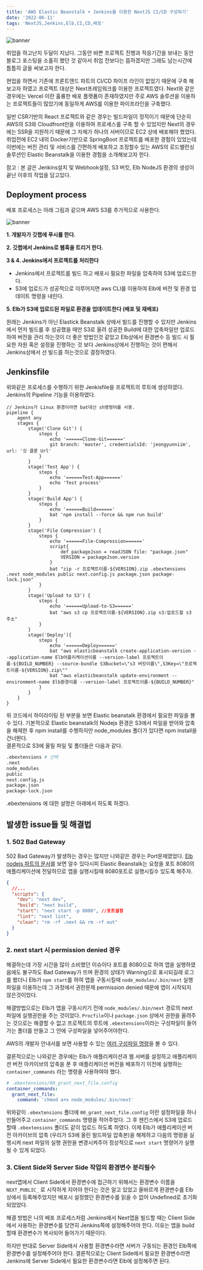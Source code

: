 ```yaml
---
title: 'AWS Elastic Beanstalk + Jenkins를 이용한 NextJS CI/CD 구성하기'
date: '2022-06-11'
tags: 'NextJS,Jenkins,Elb,CI,CD,배포'
---
```


![banner](./nextjs-jenkins-and-elb-img/banner.png)

취업을 하고난지 두달이 지났다. 그동안 바쁜 프로젝트 진행과 적응기간을 보내는 동안 블로그 포스팅을 소홀히 했던 것
같아서 취업 전보다는 뜸하겠지만 그래도 남는시간에 틈틈히 글을 써보고자 한다.

현업을 하면서 기존에 프론트엔드 파트의 CI/CD 파이프 라인이 없었기 때문에 구축 해보고자 하였고 프로젝트 대상은 Next프레임워크를 이용한 프로젝트였다. Next와 같은 경우에는 Vercel 이란 훌륭한 배포 플랫폼이 존재하였지만 주로 AWS 솔루션을 이용하는 프로젝트들이 많았기에 동일하게 AWS를 이용한 파이프라인을 구축했다.

일반 CSR기반의 React 프로젝트와 같은 경우는 빌드파일이 정적이기 때문에 단순히 AWS의 S3와 Cloudfront만을 이용하여 프로세스를 구축 할 수 있었지만 Next의 경우에는 SSR을 지원하기 때문에 그 자체가 하나의 서버이므로 EC2 상에 배포해야 했었다. 취업전에 EC2 내의 Docker기반으로 SpringBoot 프로젝트를 배포한 경험이 있었는데 이번에는
버전 관리 및 서비스를 간편하게 배포하고 조정할수 있는 AWS의 로드밸런싱 솔루션인 Elastic Beanstalk을 이용한 경험을 소개해보고자 한다.

참고 : 본 글은 Jenkins설치 및 Webhook설정, S3 버킷, Elb NodeJS 환경의 생성이 끝난 이후의 작업을 담고있다.

## Deployment process

배포 프로세스는 아래 그림과 같으며 AWS S3를 추가적으로 사용한다.

![banner](./nextjs-jenkins-and-elb-img/process.png)

**1. 개발자가 깃랩에 푸시를 한다.**

**2. 깃랩에서 Jenkins로 웹훅을 트리거 한다.**

**3 & 4. Jenkins에서 프로젝트를 처리한다**

- Jenkins에서 프로젝트를 빌드 하고 배포시 필요한 파일을 압축하여 S3에 업로드한다.
- S3에 업로드가 성공적으로 이루어지면 aws CLI를 이용하여 Elb에 버전 및 환경 업데이트 명령을 내린다.

**5. Elb가 S3에 업로드된 파일로 환경을 업데이트한다 (배포 및 재배포)**

원래는 Jenkins가 아닌 Elastick Beanstalk 상에서 빌드를 진행할 수 있지만
Jenkins에서 먼저 빌드를 후 성공했을 때만 S3로 올려 성공한 Build에 대한 압축파일만 업로드하여 버전을 관리 하는것이 더 좋은 방법인것 같았고 Elb상에서 환경변수 등
빌드 시 필요한 자원 혹은 설정을 진행하는 것 보다 Jenkins상에서 진행하는 것이 편해서 Jenkins상에서 선 빌드를 하는것으로 결정하였다.

## Jenkinsfile

위와같은 프로세스를 수행하기 위한 Jenkisfile을 프로젝트의 루트에 생성하였다. Jenkins의 Pipeline 기능을 이용하였다.

```js{30}
// Jenkins가 Linux 환경이라면 bat대신 sh명령어를 사용.
pipeline {
    agent any
    stages {
        stage('Clone Git') {
            steps {
                echo '======Clone-Git======'
                git branch: 'master', credentialsId: 'jeongyunniim', url: '깃 클론 Url'
            }
        }
        stage('Test App') {
            steps {
                echo '======Test-App======'
                echo 'Test process'
            }
        }
        stage('Build App') {
            steps {
                echo '======Build======'
                bat 'npm install --force && npm run build'
            }
        }
        stage('File Compression') {
            steps {
                echo '======File-Compression======'
                script{
                    def packageJson = readJSON file: "package.json"
                    VERSION = packageJson.version
                }
                bat "zip -r 프로젝트이름-${VERSION}.zip .ebextensions .next node_modules public next.config.js package.json package-lock.json"
            }
        }
        stage('Upload to S3') {
            steps {
                echo '======Upload-to-S3======'
                bat "aws s3 cp 프로젝트이름-${VERSION}.zip s3:업로드할 s3 주소"
            }
        }
        stage('Deploy'){
            steps {
                echo '======Deploy======'
                bat "aws elasticbeanstalk create-application-version --application-name Elb어플리케이션이름 --version-label 프로젝트이름-${BUILD_NUMBER} --source-bundle S3Bucket=\"s3 버킷이름\",S3Key=\"프로젝트이름-${VERSION}.zip\""
                bat "aws elasticbeanstalk update-environment --environment-name Elb환경이름 --version-label 프로젝트이름-${BUILD_NUMBER}"
            }
        }
    }
}
```

위 코드에서 하이라이팅 된 부분을 보면 Elastic beanstalk 환경에서 필요한 파일을 볼 수 있다.
기본적으로 Elastic beanstalk의 Nodejs 환경은 S3에서 파일을 받아와 압축을 해제한 후
npm install를 수행하지만 node_modules 폴더가 있다면 npm install을 건너뛴다.  
결론적으로 S3에 올릴 파일 및 폴더들은 다음과 같다.

```bash
.ebextensions # 선택
.next
node_modules
public
next.config.js
package.json
package-lock.json
```

.ebextensions 에 대한 설명은 아래에서 하도록 하겠다.

## 발생한 issue들 및 해결법

### 1. 502 Bad Gateway

502 Bad Gateway가 발생하는 경우는 많지만 나와같은 경우는 Port문제였었다.
[Elb nodejs 파트의 문서](https://docs.aws.amazon.com/ko_kr/elasticbeanstalk/latest/dg/nodejs-platform-proxy.html)를 보면 알수 있다시피 Elastic Beanstalk는 요청을 포트 8080의 애플리케이션에 전달하므로 앱을 실행시킬때 8080포트로 실행시킬수 있도록 해주자.

```json
{
  //...
  "scripts": {
    "dev": "next dev",
    "build": "next build",
    "start": "next start -p 8080", //포트설정
    "lint": "next lint",
    "clean": "rm -rf .next && rm -rf out"
  }
}
```

### 2. next start 시 permission denied 경우

해결하는데 가장 시간을 많이 소비했던 이슈이다 포트를 8080으로 하여 앱을 실행하였음에도 불구하도
Bad Gateway가 뜨며 환경의 상태가 Warning으로 표시되길래 로그를 봤더니 Elb가 `npm start`를
하여 앱을 구동시킬때 `node_modules/.bin/next` 실행파일을 이용하는데 그 과정에서 권한문제 permission denied 때문에 앱이 시작되지 않은것이었다.

해결방법으로는 Elb가 앱을 구동시키기 전에 `node_modules/.bin/next` 경로의 next 파일에 실행권한을 주는 것이었다. `Procfile`이나 `package.json` 상에서 권한을 올려주는 것으로는 해결할 수 없고 프로젝트의 루트에
`.ebextensions`이라는 구성파일이 들어가는 폴더를 만들고 그 안에 구성파일을 넣어주어야한다.

AWS의 개발자 안내서를 보면 사용할 수 있는 [여러 구성파일 명령](https://docs.aws.amazon.com/ko_kr/elasticbeanstalk/latest/dg/customize-containers-ec2.html)을 볼 수 있다.

결론적으로는 나와같은 경우에는 Elb가 애플리케이션과 웹 서버를 설정하고 애플리케이션 버전 아카이브의 압축을 푼 후 애플리케이션 버전을 배포하기 이전에 실행하는 `container_commands` 라는 명령을 사용하여야 했다.

```yaml
# .ebextensions/00_grant_next_file.config
container_commands:
  grant_next_file:
    command: 'chmod a+x node_modules/.bin/next'
```

위와같이 `.ebextensions` 폴더에 `00_grant_next_file.config` 이란 설정파일을 하나 만들어주고 `container_commands` 명령을 적어주었다.
그 후 젠킨스에서 S3에 업로드할때 `.ebextensions` 폴더도 같이 업로드 하도록 하였다.
이제 Elb가 애플리케이션 버전 아카이브의 압축 (우리가 S3에 올린 빌드파일 압축본)을 해제하고 다음의 명령을 실행시켜
next 파일의 실행 권한을 변경시켜주어 정상적으로 `next start` 명령어가 실행 될 수 있게 되었다.

### 3. Client Side와 Server Side 작업의 환경변수 분리필수

next앱에서 Client Side에서 환경변수에 접근하기 위해서는 환경변수 이름을 `NEXT_PUBLIC_` 로 시작하게 지어야 한다는 것은 알고 있었고 올바르게 환경변수를 Elb상에서 등록해주었지만
배포시 설정했던 환경변수를 읽을 수 없어 Undefined로 초기화 되었었다.

해결 방법은 나의 배포 프로세스처럼 Jenkins에서 Next앱을 빌드할 때는 Client Side에서 사용하는 환경변수를 당연히
Jenkins쪽에 설정해주어야 한다. 이유는 앱을 build할때 환경변수가 복사되어 들어가기 때문이다.

하지만 반대로 Server Side에서 사용할 환경변수라면 서버가 구동되는 환경인 Elb쪽에 환경변수를
설정해주어야 한다. 결론적으로는 Client Side에서 필요한 환경변수라면 Jenkins에 Server Side에서 필요한 환경변수라면 Elb에 설정해주면 된다.
